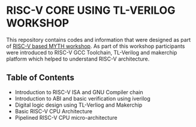 # RISC-V CORE USING TL-VERILOG WORKSHOP
This repository contains codes and information that were designed as part of [RISC-V based MYTH workshop](https://www.vlsisystemdesign.com/riscv-based-myth/). As part of this workshop participants were introduced to RISC-V GCC Toolchain, TL-Verilog and makerchip platform which helped to understand RISC-V architecture.
## Table of Contents
- Introduction to RISC-V ISA and GNU Compiler chain
- Introduction to ABI and basic verification using iverilog
- Digital logic design using TL-Verliog and Makerchip
- Basic RISC-V CPU Architecture
- Pipelined RISC-V CPU micro-architecture





